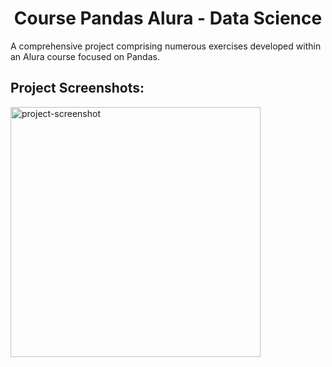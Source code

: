 <h1 align="center" id="title">Course Pandas Alura - Data Science</h1>

<p id="description">A comprehensive project comprising numerous exercises developed within an Alura course focused on Pandas.</p>

<h2>Project Screenshots:</h2>

<img src="./public/certification.jpg" alt="project-screenshot" width="400" height="400/">
